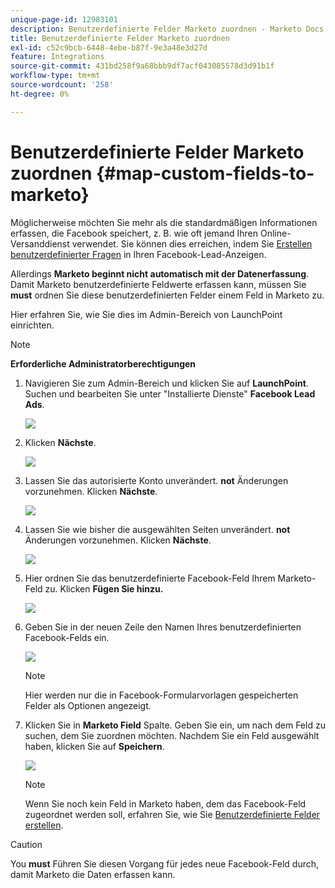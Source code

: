 ```yaml
---
unique-page-id: 12983101
description: Benutzerdefinierte Felder Marketo zuordnen - Marketo Docs - Produktdokumentation
title: Benutzerdefinierte Felder Marketo zuordnen
exl-id: c52c9bcb-6448-4ebe-b87f-9e3a48e3d27d
feature: Integrations
source-git-commit: 431bd258f9a68bbb9df7acf043085578d3d91b1f
workflow-type: tm+mt
source-wordcount: '258'
ht-degree: 0%

---
```


# Benutzerdefinierte Felder Marketo zuordnen {#map-custom-fields-to-marketo}

Möglicherweise möchten Sie mehr als die standardmäßigen Informationen erfassen, die Facebook speichert, z. B. wie oft jemand Ihren Online-Versanddienst verwendet. Sie können dies erreichen, indem Sie [Erstellen benutzerdefinierter Fragen](https://www.facebook.com/business/help/774623835981457?helpref=uf_permalink) in Ihren Facebook-Lead-Anzeigen.

Allerdings **Marketo beginnt nicht automatisch mit der Datenerfassung**. Damit Marketo benutzerdefinierte Feldwerte erfassen kann, müssen Sie **must** ordnen Sie diese benutzerdefinierten Felder einem Feld in Marketo zu.

Hier erfahren Sie, wie Sie dies im Admin-Bereich von LaunchPoint einrichten.

>[!NOTE]
>
>**Erforderliche Administratorberechtigungen**

1. Navigieren Sie zum Admin-Bereich und klicken Sie auf **LaunchPoint**. Suchen und bearbeiten Sie unter &quot;Installierte Dienste&quot; **Facebook Lead Ads**.

   ![](assets/image2017-10-24-9-3a32-3a16.png)

1. Klicken **Nächste**.

   ![](assets/image2017-10-24-14-3a55-3a13.png)

1. Lassen Sie das autorisierte Konto unverändert. **not** Änderungen vorzunehmen. Klicken **Nächste**.

   ![](assets/image2017-10-24-14-3a56-3a48.png)

1. Lassen Sie wie bisher die ausgewählten Seiten unverändert. **not** Änderungen vorzunehmen. Klicken **Nächste**.

   ![](assets/image2017-10-24-15-3a0-3a54.png)

1. Hier ordnen Sie das benutzerdefinierte Facebook-Feld Ihrem Marketo-Feld zu. Klicken **Fügen Sie hinzu.**

   ![](assets/image2017-10-24-9-3a33-3a49.png)

1. Geben Sie in der neuen Zeile den Namen Ihres benutzerdefinierten Facebook-Felds ein.

   ![](assets/image2017-10-24-9-3a37-3a3.png)

   >[!NOTE]
   >
   >Hier werden nur die in Facebook-Formularvorlagen gespeicherten Felder als Optionen angezeigt.

1. Klicken Sie in **Marketo Field** Spalte. Geben Sie ein, um nach dem Feld zu suchen, dem Sie zuordnen möchten. Nachdem Sie ein Feld ausgewählt haben, klicken Sie auf **Speichern**.

   ![](assets/image2017-10-24-11-3a16-3a42.png)

   >[!NOTE]
   >
   >Wenn Sie noch kein Feld in Marketo haben, dem das Facebook-Feld zugeordnet werden soll, erfahren Sie, wie Sie [Benutzerdefinierte Felder erstellen](/help/marketo/product-docs/administration/field-management/create-a-custom-field-in-marketo.md).

>[!CAUTION]
>
>You **must** Führen Sie diesen Vorgang für jedes neue Facebook-Feld durch, damit Marketo die Daten erfassen kann.
